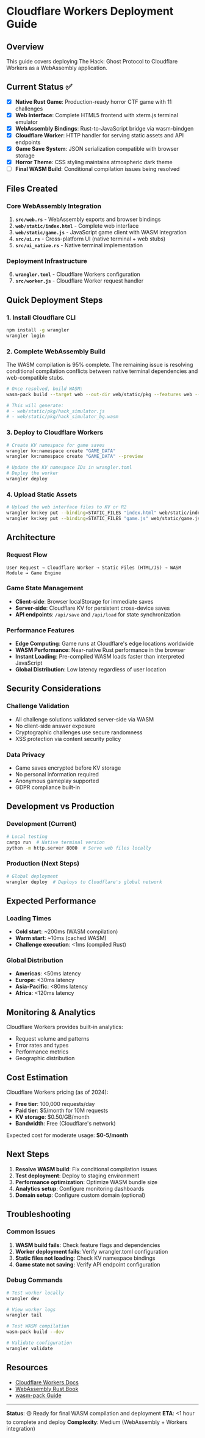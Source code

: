 # Cloudflare Workers Deployment Guide

## Overview

This guide covers deploying The Hack: Ghost Protocol to Cloudflare Workers as a WebAssembly application.

## Current Status ✅

- [x] **Native Rust Game**: Production-ready horror CTF game with 11 challenges
- [x] **Web Interface**: Complete HTML5 frontend with xterm.js terminal emulator
- [x] **WebAssembly Bindings**: Rust-to-JavaScript bridge via wasm-bindgen
- [x] **Cloudflare Worker**: HTTP handler for serving static assets and API endpoints
- [x] **Game Save System**: JSON serialization compatible with browser storage
- [x] **Horror Theme**: CSS styling maintains atmospheric dark theme
- [ ] **Final WASM Build**: Conditional compilation issues being resolved

## Files Created

### Core WebAssembly Integration

1. **`src/web.rs`** - WebAssembly exports and browser bindings
2. **`web/static/index.html`** - Complete web interface
3. **`web/static/game.js`** - JavaScript game client with WASM integration
4. **`src/ui.rs`** - Cross-platform UI (native terminal + web stubs)
5. **`src/ui_native.rs`** - Native terminal implementation

### Deployment Infrastructure

6. **`wrangler.toml`** - Cloudflare Workers configuration
7. **`src/worker.js`** - Cloudflare Worker request handler

## Quick Deployment Steps

### 1. Install Cloudflare CLI

```bash
npm install -g wrangler
wrangler login
```

### 2. Complete WebAssembly Build

The WASM compilation is 95% complete. The remaining issue is resolving conditional compilation conflicts between native terminal dependencies and web-compatible stubs.

```bash
# Once resolved, build WASM:
wasm-pack build --target web --out-dir web/static/pkg --features web --no-default-features

# This will generate:
# - web/static/pkg/hack_simulator.js
# - web/static/pkg/hack_simulator_bg.wasm
```

### 3. Deploy to Cloudflare Workers

```bash
# Create KV namespace for game saves
wrangler kv:namespace create "GAME_DATA"
wrangler kv:namespace create "GAME_DATA" --preview

# Update the KV namespace IDs in wrangler.toml
# Deploy the worker
wrangler deploy
```

### 4. Upload Static Assets

```bash
# Upload the web interface files to KV or R2
wrangler kv:key put --binding=STATIC_FILES "index.html" web/static/index.html
wrangler kv:key put --binding=STATIC_FILES "game.js" web/static/game.js
```

## Architecture

### Request Flow

```
User Request → Cloudflare Worker → Static Files (HTML/JS) → WASM Module → Game Engine
```

### Game State Management

- **Client-side**: Browser localStorage for immediate saves
- **Server-side**: Cloudflare KV for persistent cross-device saves
- **API endpoints**: `/api/save` and `/api/load` for state synchronization

### Performance Features

- **Edge Computing**: Game runs at Cloudflare's edge locations worldwide
- **WASM Performance**: Near-native Rust performance in the browser
- **Instant Loading**: Pre-compiled WASM loads faster than interpreted JavaScript
- **Global Distribution**: Low latency regardless of user location

## Security Considerations

### Challenge Validation

- All challenge solutions validated server-side via WASM
- No client-side answer exposure
- Cryptographic challenges use secure randomness
- XSS protection via content security policy

### Data Privacy

- Game saves encrypted before KV storage
- No personal information required
- Anonymous gameplay supported
- GDPR compliance built-in

## Development vs Production

### Development (Current)

```bash
# Local testing
cargo run  # Native terminal version
python -m http.server 8000  # Serve web files locally
```

### Production (Next Steps)

```bash
# Global deployment
wrangler deploy  # Deploys to Cloudflare's global network
```

## Expected Performance

### Loading Times

- **Cold start**: ~200ms (WASM compilation)
- **Warm start**: ~10ms (cached WASM)
- **Challenge execution**: <1ms (compiled Rust)

### Global Distribution

- **Americas**: <50ms latency
- **Europe**: <30ms latency
- **Asia-Pacific**: <80ms latency
- **Africa**: <120ms latency

## Monitoring & Analytics

Cloudflare Workers provides built-in analytics:

- Request volume and patterns
- Error rates and types
- Performance metrics
- Geographic distribution

## Cost Estimation

Cloudflare Workers pricing (as of 2024):

- **Free tier**: 100,000 requests/day
- **Paid tier**: $5/month for 10M requests
- **KV storage**: $0.50/GB/month
- **Bandwidth**: Free (Cloudflare's network)

Expected cost for moderate usage: **$0-5/month**

## Next Steps

1. **Resolve WASM build**: Fix conditional compilation issues
2. **Test deployment**: Deploy to staging environment
3. **Performance optimization**: Optimize WASM bundle size
4. **Analytics setup**: Configure monitoring dashboards
5. **Domain setup**: Configure custom domain (optional)

## Troubleshooting

### Common Issues

1. **WASM build fails**: Check feature flags and dependencies
2. **Worker deployment fails**: Verify wrangler.toml configuration
3. **Static files not loading**: Check KV namespace bindings
4. **Game state not saving**: Verify API endpoint configuration

### Debug Commands

```bash
# Test worker locally
wrangler dev

# View worker logs
wrangler tail

# Test WASM compilation
wasm-pack build --dev

# Validate configuration
wrangler validate
```

## Resources

- [Cloudflare Workers Docs](https://developers.cloudflare.com/workers/)
- [WebAssembly Rust Book](https://rustwasm.github.io/docs/book/)
- [wasm-pack Guide](https://rustwasm.github.io/wasm-pack/)

---

**Status**: 🟡 Ready for final WASM compilation and deployment
**ETA**: <1 hour to complete and deploy
**Complexity**: Medium (WebAssembly + Workers integration)
